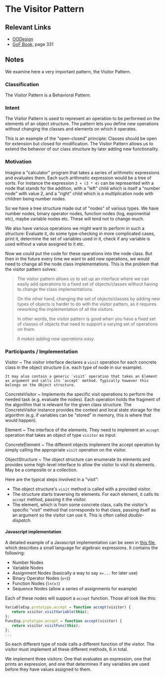 # The Visitor Pattern

## Relevant Links

- [OODesign](http://www.oodesign.com/visitor-pattern.html)
- [GoF Book](http://www.amazon.com/Design-Patterns-Elements-Reusable-Object-Oriented/dp/0201633612/), page 331

## Notes

We examine here a very important pattern, the Visitor Pattern.

### Classification

The Visitor Pattern is a Behavioral Pattern.

### Intent

The Visitor Pattern is used to represent an operation to be performed on the elements of an object structure. The pattern lets you define new operations without changing the classes and elements on which it operates.

This is an example of the "open-closed" principle: Classes should be open for extension but closed for modification. The Visitor Pattern allows us to extend the behavior of our class structure by later adding new functionality.

### Motivation

Imagine a "calculator" program that takes a series of arithmetic expressions and evaluates them. Each such arithmetic expression would be a tree of sorts. For instance the expression `2 + (3 * 4)` can be represented with a node that stands for the addition, with a "left" child which is itself a "number node" with value 2, and a "right" child which is a multiplication node with children being number nodes.

So we have a tree structure made out of "nodes" of various types. We have number nodes, binary operator nodes, function nodes (log, exponential etc), maybe variable nodes etc. These will tend not to change much.

We also have various operations we might want to perform in such a structure: Evaluate it, do some type-checking in more complicated cases, print it, determine the set of variables used in it, check if any variable is used without a value assigned to it etc.

Now we could put the code for these operations into the node class. But then in the future every time we want to add new operations, we would need to change all the node class implementations. This is the problem that the visitor pattern solves:

> The visitor pattern allows us to set up an interface where we can easily add operations to a fixed set of objects/classes without having to change the class implementations.
>
> On the other hand, changing the set of objects/classes by adding new types of objects is harder to do with the visitor pattern, as it requires reworking the implementation of all the visitors.
>
> In other words, the visitor pattern is good when you have a fixed set of classes of objects that need to support a varying set of operations on them.
>
> *It makes adding new operations easy*.

### Participants / Implementation

Visitor
  ~ The visitor interface declares a `visit` operation for each concrete class in the object structure (i.e. each type of node in our example).

    It may also contain a generic `visit` operation that takes an Element as argument and calls its `accept` method. Typically however this belongs on the Object structure.

ConcreteVisitor
  ~ Implements the specific visit operations to perform the needed task (e.g. evaluate the nodes). Each operation holds the fragment of the algorithm that is relevant for the given class structure. The ConcreteVisitor instance provides the context and local state storage for the algorithm (e.g. if variables can be "stored" in memory, this is where that would happen).

Element
  ~ The interface of the elements. They need to implement an `accept` operation that takes an object of type `visitor` as input.

ConcreteElement
  ~ The different objects implement the accept operation by simply calling the appropriate `visit` operation on the visitor.

ObjectStructure
  ~ The object structure can enumerate its elements and provides some high-level interface to allow the visitor to visit its elements. May be a composite or a collection.

Here are the typical steps involved in a "visit":

- The object structure's `visit` method is called with a provided visitor.
- The structure starts traversing its elements. For each element, it calls its `accept` method, passing it the visitor.
- The element, which is from some concrete class, calls the visitor's specific "visit" method that corresponds to that class, passing itself as an argument so the visitor can use it. This is often called *double-dispatch*.

#### Javascript implementation

A detailed example of a Javascript implementation can be seen in [this file](../../testPages/expressions.js), which describes a small language for algebraic expressions. It contains the following:

- Number Nodes
- Variable Nodes
- Assignment Nodes (basically a way to say `x=...` for later use)
- Binary Operator Nodes (`x+2`)
- Function Nodes (`ln(x)`)
- Sequence Nodes (allow a series of assignments for example)

Each of these nodes will support a `accept` function. Those all look like this:

```javascript
VariableExp.prototype.accept = function accept(visitor) {
   return visitor.visitVariable(this);
};
FuncExp.prototype.accept = function accept(visitor) {
   return visitor.visitFunc(this);
};
...
```

So each different type of node calls a different function of the visitor. The visitor must implement all these different methods, 6 in total.

We implement three visitors: One that evaluates an expression, one that prints an expression, and one that determines if any variables are used before they have values assigned to them.
